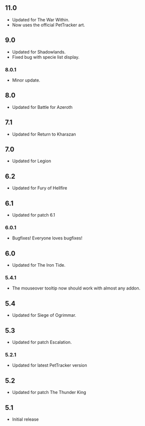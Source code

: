 ## 11.0
* Updated for The War Within.
* Now uses the official PetTracker art.

## 9.0
* Updated for Shadowlands.
* Fixed bug with specie list display.

### 8.0.1
* Minor update.

## 8.0
* Updated for Battle for Azeroth

## 7.1
* Updated for Return to Kharazan

## 7.0
* Updated for Legion

## 6.2
* Updated for Fury of Hellfire

## 6.1
* Updated for patch 6.1

### 6.0.1
* Bugfixes! Everyone loves bugfixes!

## 6.0
* Updated for The Iron Tide.

### 5.4.1
* The mouseover tooltip now should work with almost any addon.

## 5.4
* Updated for Siege of Ogrimmar.

## 5.3
* Updated for patch Escalation.

### 5.2.1
* Updated for latest PetTracker version

## 5.2
* Updated for patch The Thunder King

## 5.1
* Initial release
